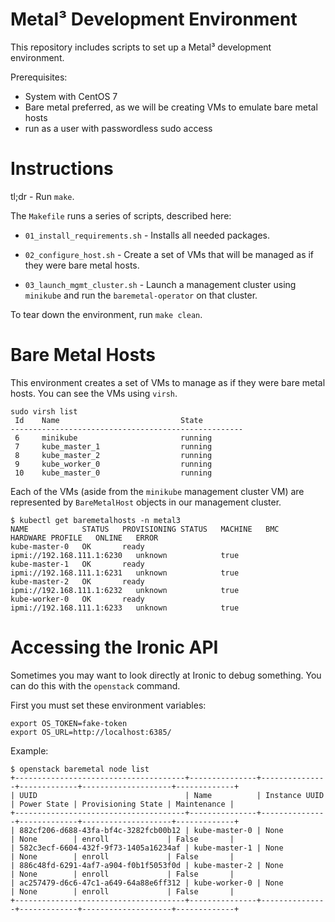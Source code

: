 Metal³ Development Environment
==============================

This repository includes scripts to set up a Metal³ development environment.

Prerequisites:
 * System with CentOS 7
 * Bare metal preferred, as we will be creating VMs to emulate bare metal hosts
 * run as a user with passwordless sudo access

# Instructions

tl;dr - Run `make`.

The `Makefile` runs a series of scripts, described here:

* `01_install_requirements.sh` - Installs all needed packages.

* `02_configure_host.sh` - Create a set of VMs that will be managed as if they
  were bare metal hosts.

* `03_launch_mgmt_cluster.sh` - Launch a management cluster using `minikube` and
  run the `baremetal-operator` on that cluster.

To tear down the environment, run `make clean`.

# Bare Metal Hosts

This environment creates a set of VMs to manage as if they were bare metal
hosts.  You can see the VMs using `virsh`.

```
sudo virsh list
 Id    Name                           State
----------------------------------------------------
 6     minikube                       running
 7     kube_master_1                  running
 8     kube_master_2                  running
 9     kube_worker_0                  running
 10    kube_master_0                  running
```

Each of the VMs (aside from the `minikube` management cluster VM) are
represented by `BareMetalHost` objects in our management cluster.

```
$ kubectl get baremetalhosts -n metal3
NAME            STATUS   PROVISIONING STATUS   MACHINE   BMC                         HARDWARE PROFILE   ONLINE   ERROR
kube-master-0   OK       ready                           ipmi://192.168.111.1:6230   unknown            true     
kube-master-1   OK       ready                           ipmi://192.168.111.1:6231   unknown            true     
kube-master-2   OK       ready                           ipmi://192.168.111.1:6232   unknown            true     
kube-worker-0   OK       ready                           ipmi://192.168.111.1:6233   unknown            true     
```

# Accessing the Ironic API

Sometimes you may want to look directly at Ironic to debug something.  You can
do this with the `openstack` command.

First you must set these environment variables:

```
export OS_TOKEN=fake-token
export OS_URL=http://localhost:6385/
```

Example:

```
$ openstack baremetal node list
+--------------------------------------+---------------+---------------+-------------+--------------------+-------------+
| UUID                                 | Name          | Instance UUID | Power State | Provisioning State | Maintenance |
+--------------------------------------+---------------+---------------+-------------+--------------------+-------------+
| 882cf206-d688-43fa-bf4c-3282fcb00b12 | kube-master-0 | None          | None        | enroll             | False       |
| 582c3ecf-6604-432f-9f73-1405a16234af | kube-master-1 | None          | None        | enroll             | False       |
| 886c48fd-6291-4af7-a904-f0b1f5053f0d | kube-master-2 | None          | None        | enroll             | False       |
| ac257479-d6c6-47c1-a649-64a88e6ff312 | kube-worker-0 | None          | None        | enroll             | False       |
+--------------------------------------+---------------+---------------+-------------+--------------------+-------------+
```
